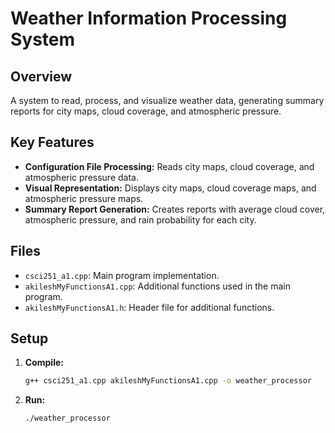 # Weather Information Processing System

## Overview

A system to read, process, and visualize weather data, generating summary reports for city maps, cloud coverage, and atmospheric pressure.

## Key Features

- **Configuration File Processing:** Reads city maps, cloud coverage, and atmospheric pressure data.
- **Visual Representation:** Displays city maps, cloud coverage maps, and atmospheric pressure maps.
- **Summary Report Generation:** Creates reports with average cloud cover, atmospheric pressure, and rain probability for each city.

## Files

- `csci251_a1.cpp`: Main program implementation.
- `akileshMyFunctionsA1.cpp`: Additional functions used in the main program.
- `akileshMyFunctionsA1.h`: Header file for additional functions.

## Setup
1. **Compile:**
   ```bash
   g++ csci251_a1.cpp akileshMyFunctionsA1.cpp -o weather_processor
   ```
2. **Run:**
   ```bash
   ./weather_processor
   ```
